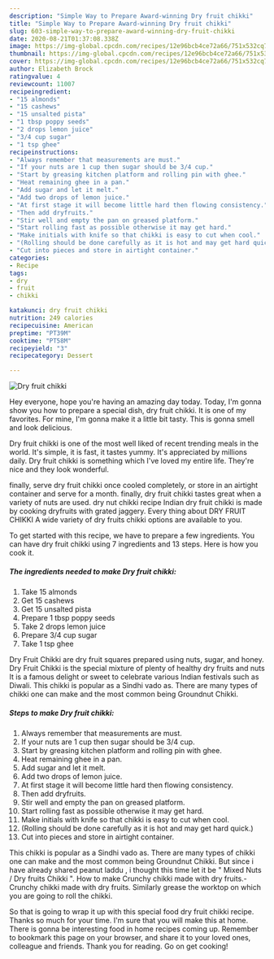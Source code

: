 ```yaml
---
description: "Simple Way to Prepare Award-winning Dry fruit chikki"
title: "Simple Way to Prepare Award-winning Dry fruit chikki"
slug: 603-simple-way-to-prepare-award-winning-dry-fruit-chikki
date: 2020-08-21T01:37:08.338Z
image: https://img-global.cpcdn.com/recipes/12e96bcb4ce72a66/751x532cq70/dry-fruit-chikki-recipe-main-photo.jpg
thumbnail: https://img-global.cpcdn.com/recipes/12e96bcb4ce72a66/751x532cq70/dry-fruit-chikki-recipe-main-photo.jpg
cover: https://img-global.cpcdn.com/recipes/12e96bcb4ce72a66/751x532cq70/dry-fruit-chikki-recipe-main-photo.jpg
author: Elizabeth Brock
ratingvalue: 4
reviewcount: 11007
recipeingredient:
- "15 almonds"
- "15 cashews"
- "15 unsalted pista"
- "1 tbsp poppy seeds"
- "2 drops lemon juice"
- "3/4 cup sugar"
- "1 tsp ghee"
recipeinstructions:
- "Always remember that measurements are must."
- "If your nuts are 1 cup then sugar should be 3/4 cup."
- "Start by greasing kitchen platform and rolling pin with ghee."
- "Heat remaining ghee in a pan."
- "Add sugar and let it melt."
- "Add two drops of lemon juice."
- "At first stage it will become little hard then flowing consistency."
- "Then add dryfruits."
- "Stir well and empty the pan on greased platform."
- "Start rolling fast as possible otherwise it may get hard."
- "Make initials with knife so that chikki is easy to cut when cool."
- "(Rolling should be done carefully as it is hot and may get hard quick.)"
- "Cut into pieces and store in airtight container."
categories:
- Recipe
tags:
- dry
- fruit
- chikki

katakunci: dry fruit chikki 
nutrition: 249 calories
recipecuisine: American
preptime: "PT39M"
cooktime: "PT58M"
recipeyield: "3"
recipecategory: Dessert

---
```



![Dry fruit chikki](https://img-global.cpcdn.com/recipes/12e96bcb4ce72a66/751x532cq70/dry-fruit-chikki-recipe-main-photo.jpg)

Hey everyone, hope you're having an amazing day today. Today, I'm gonna show you how to prepare a special dish, dry fruit chikki. It is one of my favorites. For mine, I'm gonna make it a little bit tasty. This is gonna smell and look delicious.

Dry fruit chikki is one of the most well liked of recent trending meals in the world. It's simple, it is fast, it tastes yummy. It's appreciated by millions daily. Dry fruit chikki is something which I've loved my entire life. They're nice and they look wonderful.

finally, serve dry fruit chikki once cooled completely, or store in an airtight container and serve for a month. finally, dry fruit chikki tastes great when a variety of nuts are used. dry nut chikki recipe Indian dry fruit chikki is made by cooking dryfruits with grated jaggery. Every thing about DRY FRUIT CHIKKI A wide variety of dry fruits chikki options are available to you.


To get started with this recipe, we have to prepare a few ingredients. You can have dry fruit chikki using 7 ingredients and 13 steps. Here is how you cook it.

<!--inarticleads1-->

##### The ingredients needed to make Dry fruit chikki:

1. Take 15 almonds
1. Get 15 cashews
1. Get 15 unsalted pista
1. Prepare 1 tbsp poppy seeds
1. Take 2 drops lemon juice
1. Prepare 3/4 cup sugar
1. Take 1 tsp ghee


Dry Fruit Chikki are dry fruit squares prepared using nuts, sugar, and honey. Dry Fruit Chikki is the special mixture of plenty of healthy dry fruits and nuts It is a famous delight or sweet to celebrate various Indian festivals such as Diwali. This chikki is popular as a Sindhi vado as. There are many types of chikki one can make and the most common being Groundnut Chikki. 

<!--inarticleads2-->

##### Steps to make Dry fruit chikki:

1. Always remember that measurements are must.
1. If your nuts are 1 cup then sugar should be 3/4 cup.
1. Start by greasing kitchen platform and rolling pin with ghee.
1. Heat remaining ghee in a pan.
1. Add sugar and let it melt.
1. Add two drops of lemon juice.
1. At first stage it will become little hard then flowing consistency.
1. Then add dryfruits.
1. Stir well and empty the pan on greased platform.
1. Start rolling fast as possible otherwise it may get hard.
1. Make initials with knife so that chikki is easy to cut when cool.
1. (Rolling should be done carefully as it is hot and may get hard quick.)
1. Cut into pieces and store in airtight container.


This chikki is popular as a Sindhi vado as. There are many types of chikki one can make and the most common being Groundnut Chikki. But since i have already shared peanut laddu , i thought this time let it be &#34; Mixed Nuts / Dry fruits Chikki &#34;. How to make Crunchy chikki made with dry fruits.-Crunchy chikki made with dry fruits. Similarly grease the worktop on which you are going to roll the chikki. 

So that is going to wrap it up with this special food dry fruit chikki recipe. Thanks so much for your time. I'm sure that you will make this at home. There is gonna be interesting food in home recipes coming up. Remember to bookmark this page on your browser, and share it to your loved ones, colleague and friends. Thank you for reading. Go on get cooking!
